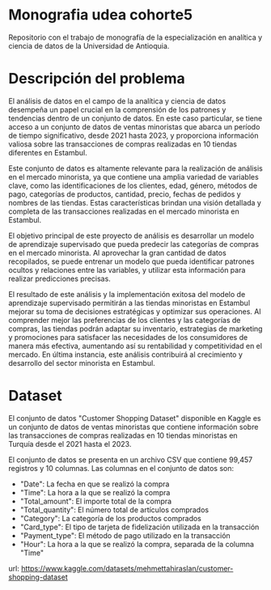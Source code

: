 # Monografia udea cohorte5
Repositorio con el trabajo de monografía de la especialización en analítica y ciencia de datos de la Universidad de Antioquia.

# Descripción del problema

El análisis de datos en el campo de la analítica y ciencia de datos desempeña un papel crucial en la comprensión de los patrones y tendencias dentro de un conjunto de datos. En este caso particular, se tiene acceso a un conjunto de datos de ventas minoristas que abarca un período de tiempo significativo, desde 2021 hasta 2023, y proporciona información valiosa sobre las transacciones de compras realizadas en 10 tiendas diferentes en Estambul.

Este conjunto de datos es altamente relevante para la realización de análisis en el mercado minorista, ya que contiene una amplia variedad de variables clave, como las identificaciones de los clientes, edad, género, métodos de pago, categorías de productos, cantidad, precio, fechas de pedidos y nombres de las tiendas. Estas características brindan una visión detallada y completa de las transacciones realizadas en el mercado minorista en Estambul.

El objetivo principal de este proyecto de análisis es desarrollar un modelo de aprendizaje supervisado que pueda predecir las categorías de compras en el mercado minorista. Al aprovechar la gran cantidad de datos recopilados, se puede entrenar un modelo que pueda identificar patrones ocultos y relaciones entre las variables, y utilizar esta información para realizar predicciones precisas.

El resultado de este análisis y la implementación exitosa del modelo de aprendizaje supervisado permitirán a las tiendas minoristas en Estambul mejorar su toma de decisiones estratégicas y optimizar sus operaciones. Al comprender mejor las preferencias de los clientes y las categorías de compras, las tiendas podrán adaptar su inventario, estrategias de marketing y promociones para satisfacer las necesidades de los consumidores de manera más efectiva, aumentando así su rentabilidad y competitividad en el mercado. En última instancia, este análisis contribuirá al crecimiento y desarrollo del sector minorista en Estambul.


# Dataset

El conjunto de datos "Customer Shopping Dataset" disponible en Kaggle es un conjunto de datos de ventas minoristas que contiene información sobre las transacciones de compras realizadas en 10 tiendas minoristas en Turquía desde el 2021 hasta el 2023.

El conjunto de datos se presenta en un archivo CSV que contiene 99,457 registros y 10 columnas. Las columnas en el conjunto de datos son:

* "Date": La fecha en que se realizó la compra
* "Time": La hora a la que se realizó la compra
* "Total_amount": El importe total de la compra
* "Total_quantity": El número total de artículos comprados
* "Category": La categoría de los productos comprados
* "Card_type": El tipo de tarjeta de fidelización utilizada en la transacción
* "Payment_type": El método de pago utilizado en la transacción
* "Hour": La hora a la que se realizó la compra, separada de la columna "Time"

url: https://www.kaggle.com/datasets/mehmettahiraslan/customer-shopping-dataset



